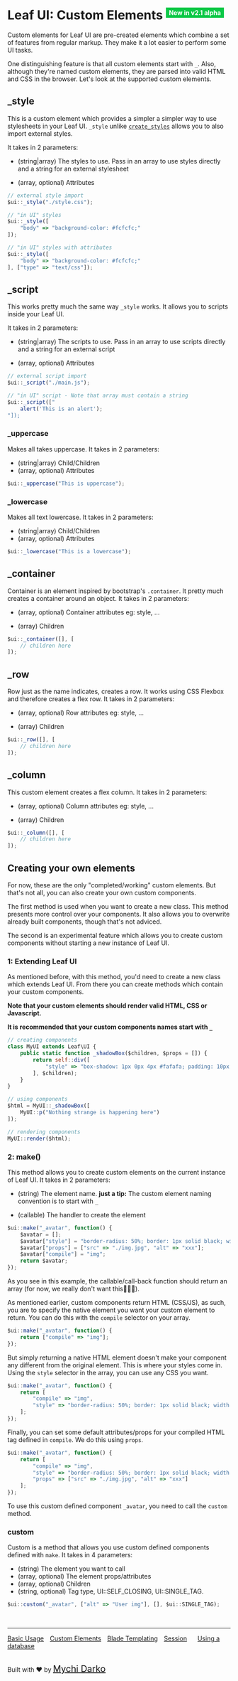 # Leaf UI: Custom Elements <sup style="background: rgb(11, 200, 70); color: white; padding: 3px 7px; font-size: 14px;">New in v2.1 alpha</sup>

Custom elements for Leaf UI are pre-created elements which combine a set of features from regular markup. They make it a lot easier to perform some UI tasks.

One distinguishing feature is that all custom elements start with `_`. Also, although they're named custom elements, they are parsed into valid HTML and CSS in the browser. Let's look at the supported custom elements.

## _style

This is a custom element which provides a simpler a simpler way to use stylesheets in your Leaf UI. `_style` unlike [`create_styles`](ui/?id=create_styles) allows you to also import external styles.

It takes in 2 parameters:

- (string|array) The styles to use. Pass in an array to use styles directly and a string for an external stylesheet

- (array, optional) Attributes

```js
// external style import
$ui::_style("./style.css");

// "in UI" styles
$ui::_style([
	"body" => "background-color: #fcfcfc;"
]);

// "in UI" styles with attributes
$ui::_style([
	"body" => "background-color: #fcfcfc;"
], ["type" => "text/css"]);
```

## _script

This works pretty much the same way `_style` works. It allows you to scripts inside your Leaf UI.

It takes in 2 parameters:

- (string|array) The scripts to use. Pass in an array to use scripts directly and a string for an external script

- (array, optional) Attributes

```js
// external script import
$ui::_script("./main.js");

// "in UI" script - Note that array must contain a string
$ui::_script(["
	alert('This is an alert');
"]);
```

### _uppercase

Makes all takes uppercase. It takes in 2 parameters:

- (string|array) Child/Children
- (array, optional) Attributes

```js
$ui::_uppercase("This is uppercase");
```

### _lowercase

Makes all text lowercase. It takes in 2 parameters:

- (string|array) Child/Children
- (array, optional) Attributes

```js
$ui::_lowercase("This is a lowercase");
```

## _container

Container is an element inspired by bootstrap's `.container`. It pretty much creates a container around an object. It takes in 2 parameters:

- (array, optional) Container attributes eg: style, ...

- (array) Children

```js
$ui::_container([], [
	// children here
]);
```

## _row

Row just as the name indicates, creates a row. It works using CSS Flexbox and therefore creates a flex row. It takes in 2 parameters:

- (array, optional) Row attributes eg: style, ...

- (array) Children

```js
$ui::_row([], [
	// children here
]);
```

## _column

This custom element creates a flex column. It takes in 2 parameters:

- (array, optional) Column attributes eg: style, ...

- (array) Children

```js
$ui::_column([], [
	// children here
]);
```

## Creating your own elements

For now, these are the only "completed/working" custom elements. But that's not all, you can also create your own custom components.

The first method is used when you want to create a new class. This method presents more control over your components. It also allows you to overwrite already built components, though that's not adviced.

The second is an experimental feature which allows you to create custom components without starting a new instance of Leaf UI.

### 1: Extending Leaf UI

As mentioned before, with this method, you'd need to create a new class which extends Leaf UI. From there you can create methods which contain your custom components.

**Note that your custom elements should render valid HTML, CSS or Javascript.**

**It is recommended that your custom components names start with `_`**

```js
// creating components
class MyUI extends Leaf\UI {
	public static function _shadowBox($children, $props = []) {
		return self::div([
			"style" => "box-shadow: 1px 0px 4px #fafafa; padding: 10px 8px;",
		], $children);
	}
}

// using components
$html = MyUI::_shadowBox([
	MyUI::p("Nothing strange is happening here")
]);

// rendering components
MyUI::render($html);
```

### 2: make()

This method allows you to create custom elements on the current instance of Leaf UI. It takes in 2 parameters:

- (string) The element name. **just a tip:** The custom element naming convention is to start with `_`

- (callable) The handler to create the element

```js
$ui::make("_avatar", function() {
    $avatar = [];
    $avatar["style"] = "border-radius: 50%; border: 1px solid black; width: 50px; height: 50px";
    $avatar["props"] = ["src" => "./img.jpg", "alt" => "xxx"];
    $avatar["compile"] = "img";
    return $avatar;
});
```

As you see in this example, the callable/call-back function should return an array (for now, we really don't want this🤦‍♀️😪).

As mentioned earlier, custom components return HTML (CSS/JS), as such, you are to specify the native element you want your custom element to return. You can do this with the `compile` selector on your array.

```js
$ui::make("_avatar", function() {
    return ["compile" => "img"];
});
```

But simply returning a native HTML element doesn't make your component any different from the original element. This is where your styles come in. Using the `style` selector in the array, you can use any CSS you want.

```js
$ui::make("_avatar", function() {
    return [
		"compile" => "img",
		"style" => "border-radius: 50%; border: 1px solid black; width: 50px; height: 50px"
	];
});
```

Finally, you can set some default attributes/props for your compiled HTML tag defined in `compile`. We do this using `props`.

```js
$ui::make("_avatar", function() {
    return [
		"compile" => "img",
		"style" => "border-radius: 50%; border: 1px solid black; width: 50px; height: 50px",
		"props" => ["src" => "./img.jpg", "alt" => "xxx"]
	];
});
```

To use this custom defined component `_avatar`, you need to call the `custom` method.

### custom

Custom is a method that allows you use custom defined components defined with `make`. It takes in 4 parameters:

- (string) The element you want to call
- (array, optional) The element props/attributes
- (array, optional) Children
- (string, optional) Tag type, UI::SELF_CLOSING, UI::SINGLE_TAG.

```js
$ui::custom("_avatar", ["alt" => "User img"], [], $ui::SINGLE_TAG);
```

<br>
<hr>

<a href="#/ui/basic-usage" style="margin: 0px">Basic Usage</a>
<a href="#/ui/custom-elements" style="margin: 0px 10px;">Custom Elements</a>
<a href="#/2.1-alpha/views/blade" style="margin: 0px; 10px;">Blade Templating</a>
<a href="#/2.1-alpha/http/session" style="margin: 0px 10px;">Session</a>
<a href="#/2.1-alpha/database" style="margin: 0px 10px;">Using a database</a>

<br>
Built with ❤ by <a href="https://mychi.netlify.app" style="font-size: 20px; color: #111;" target="_blank">Mychi Darko</a>